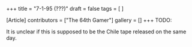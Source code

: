 +++
title = "7-1-95 (???)"
draft = false
tags = [ ]

[Article]
contributors = ["The 64th Gamer"]
gallery = []
+++
TODO:

It is unclear if this is supposed to be the Chile tape released on the same day.